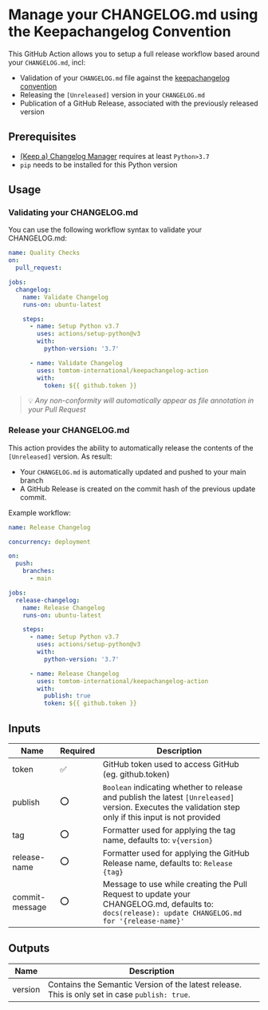 <!--
Copyright (C) 2020-2022, TomTom (http://tomtom.com).

Licensed under the Apache License, Version 2.0 (the "License");
you may not use this file except in compliance with the License.
You may obtain a copy of the License at

   http://www.apache.org/licenses/LICENSE-2.0

Unless required by applicable law or agreed to in writing, software
distributed under the License is distributed on an "AS IS" BASIS,
WITHOUT WARRANTIES OR CONDITIONS OF ANY KIND, either express or implied.
See the License for the specific language governing permissions and
limitations under the License.
-->

# Manage your CHANGELOG.md using the Keepachangelog Convention

This GitHub Action allows you to setup a full release workflow based around your `CHANGELOG.md`, incl:

- Validation of your `CHANGELOG.md` file against the [keepachangelog convention]
- Releasing the `[Unreleased]` version in your `CHANGELOG.md`
- Publication of a GitHub Release, associated with the previously released version

## Prerequisites

* [(Keep a) Changelog Manager] requires at least `Python>3.7`
* `pip` needs to be installed for this Python version 

## Usage

### Validating your CHANGELOG.md

You can use the following workflow syntax to validate your CHANGELOG.md:

```yml
name: Quality Checks
on:
  pull_request:

jobs:
  changelog:
    name: Validate Changelog
    runs-on: ubuntu-latest

    steps:
      - name: Setup Python v3.7
        uses: actions/setup-python@v3
        with:
          python-version: '3.7'

      - name: Validate Changelog
        uses: tomtom-international/keepachangelog-action
        with:
          token: ${{ github.token }}
```

> :bulb: *Any non-conformity will automatically appear as file annotation in your Pull Request*


### Release your CHANGELOG.md

This action provides the ability to automatically release the contents of the `[Unreleased]` version.
As result:
- Your `CHANGELOG.md` is automatically updated and pushed to your main branch
- A GitHub Release is created on the commit hash of the previous update commit.

Example workflow:

```yml
name: Release Changelog

concurrency: deployment

on:
  push:
    branches:
      - main

jobs:
  release-changelog:
    name: Release Changelog
    runs-on: ubuntu-latest

    steps:
      - name: Setup Python v3.7
        uses: actions/setup-python@v3
        with:
          python-version: '3.7'

      - name: Release Changelog
        uses: tomtom-international/keepachangelog-action
        with:
          publish: true
          token: ${{ github.token }}
```

## Inputs

| Name | Required | Description |
| --- | --- | --- |
| token | :white_check_mark: | GitHub token used to access GitHub (eg. github.token) |
| publish | :o: | `Boolean` indicating whether to release and publish the latest `[Unreleased]` version. Executes the validation step only if this input is not provided |
| tag | :o: | Formatter used for applying the tag name, defaults to: `v{version}`
| release-name | :o: | Formatter used for applying the GitHub Release name, defaults to: `Release {tag}`
| commit-message | :o: | Message to use while creating the Pull Request to update your CHANGELOG.md, defaults to: `docs(release): update CHANGELOG.md for '{release-name}'`

## Outputs

| Name | Description |
| --- | --- |
| version | Contains the Semantic Version of the latest release. This is only set in case `publish: true`. |


[keepachangelog convention]: http://keepachangelog.com/
[(Keep a) Changelog Manager]: https://pypi.org/project/keepachangelog-manager/
